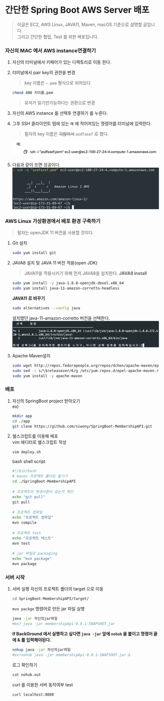# 간단한 Spring Boot AWS Server 배포
> 이글은 EC2, AWS Linux, JAVA11, Maven, macOS 기준으로 설명할 글입니다.  
> 그리고 간단한 협업, Test 를 위한 배포입니다.

### 자신의 MAC 에서 AWS instance연결하기
1. 자신의 터미널에서 키페어가 있는 디렉토리로 이동 한다.
2. 터미널에서 pair key의 권한을 변경
    > key 이름은 ``~.pem`` 형식으로 되어있다
    ```sh
    chmod 400 키이름.pem
    ```
    > 유저가 읽기만가능하다는 권환으로 변경
3. 자신의 AWS instance 를 선택후 연결하기 를 누른다.
4. 그후 SSH 클라이언트 텝에 있는 ``예`` 에 적어져있는 명령어를 터미널에 입력한다.
    >필자의 key 이름은 ~~귀찮아서~~ `asdfasef` 로 했다.  
    <img width=500 src=./img/SSH-Connect.png>

5. 다음과 같이 뜨면 성공이다.  
    <img width=500 src=./img/success.png>

### AWS Linux 가상환경에서 배포 환경 구축하기
> 필자는 openJDK 11 버전을 사용할 것이다.
1. Git 설치
    ```bash
    sudo yum install git
    ```
2. JAVA8 설치 및 JAVA 11 버전 적용(open JDK)  
    > JAVA11을 적용시키기 위해 먼저 JAVA8을 설치한다.
    **JAVA8 install**
    ```bash
    sudo yum install -y java-1.8.0-openjdk-devel.x86_64
    sudo yum install java-11-amazon-corretto-headless
    ```
    **JAVA11 로 바꾸기**
    ```bash
    sudo alternatives --config java
    ```
    설치했던 java-11-amazon-corretto 버전을 선택한다.  
    <img width=600 src="./img/java-version-switch.png">

3. Apache Maven설치
    ```bash
    sudo wget http://repos.fedorapeople.org/repos/dchen/apache-maven/epel-apache-maven.repo -O /etc/yum.repos.d/epel-apache-maven.repo
    sudo sed -i s/\$releasever/6/g /etc/yum.repos.d/epel-apache-maven.repo
    sudo yum install -y apache-maven
    ```

### 배포
1. 자신의 SpringBoot project 받아오기  
    ex)
    ```bash
    mkdir app
    cd ./app
    git clone https://github.com/siwony/SpringBoot-MembershipAPI.git
    ```

2. 쉘스크립트를 이용해 배포  
    vim 에디터로 쉘스크립트 작성
    ```bash
    vim deploy.sh
    ```
    bash shell script
    ```bash
    #!/bin/bash
    # maven 프로젝트 폴더로 옮기기
    cd ./SpringBoot-MembershipAPI
    
    # 프로젝트의 변경사항이 없는지 확인
    echo "git pull"
    git pull
    
    # 프로젝트 컴파일
    echo "프로젝트 컴파일"
    mvn compile

    # 프로젝트 test
    echo "프로젝트 테스트"
    mvn test

    # jar 파일로 packaging
    echo "mvn package"
    mvn package
    ```

### 서버 시작
1. 서버 실행
    자신의 프로젝트 폴더의 target 으로 이동
    ```bash
    cd SpringBoot-MembershipAPI/target/
    ```
    `mvn packge` 명령어로 만든 jar 파일 실행
    ```bash
    java -jar 자신의jar파일
    #ex) java -jar membershipApi-0.0.1-SNAPSHOT.jar
    ```
    **If BackGround 에서 실행하고 싶다면 ``java -jar`` 앞에 ``nohub`` 을 붙이고 명령어 끝에 & 를 입력해야된다.**
    ```bash
    nohup java -jar 자신의jar파일
    #ex)nohub java -jar membershipApi-0.0.1-SNAPSHOT.jar &
    ```
    로그 확인하기
    ```bash
    cat nohub.out
    ```
    curl 를 이용한 서버 동작여부 test
    ```bash
    curl localhost:8080
    ```
    